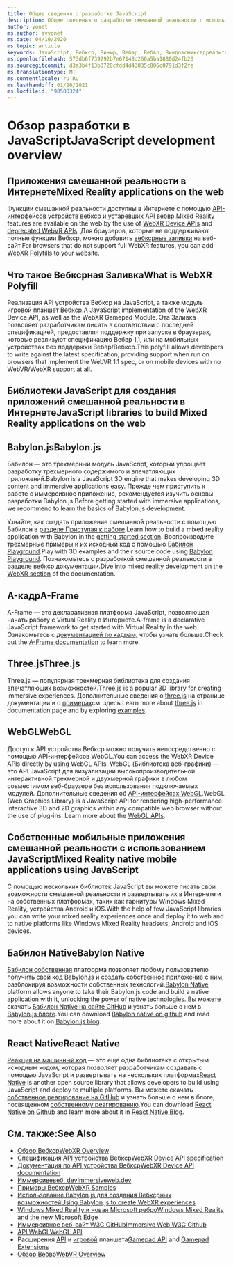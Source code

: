 ```yaml
---
title: Общие сведения о разработке JavaScript
description: Общие сведения о разработке смешанной реальности с использованием JavaScript для веб-, мобильных и высококачественных головных телефонов Windows.
author: yonet
ms.author: ayyonet
ms.date: 04/10/2020
ms.topic: article
keywords: JavaScript, Вебкср, Винмр, Вебар, Вебвр, Виндовсмикседреалити, HoloLens, Windows Mixed Reality, веб-VR, Web XR, Web MR, Web AR, 360, 360 Video, 360 видео, 360 Photo, 360 фотографии, 360 Content, иммерсивное Интернет, иммерсивное веб-сайт, IW, иммерсивевеб
ms.openlocfilehash: 573db6f739292b7e67148d260a5ba1880d24fb20
ms.sourcegitcommit: d3a3b4f13b3728cfdd4d43035c806c0791d3f2fe
ms.translationtype: MT
ms.contentlocale: ru-RU
ms.lasthandoff: 01/20/2021
ms.locfileid: "98580324"
---
```

# <a name="javascript-development-overview"></a><span data-ttu-id="f14f7-104">Обзор разработки в JavaScript</span><span class="sxs-lookup"><span data-stu-id="f14f7-104">JavaScript development overview</span></span>

## <a name="mixed-reality-applications-on-the-web"></a><span data-ttu-id="f14f7-105">Приложения смешанной реальности в Интернете</span><span class="sxs-lookup"><span data-stu-id="f14f7-105">Mixed Reality applications on the web</span></span>

<span data-ttu-id="f14f7-106">Функции смешанной реальности доступны в Интернете с помощью [API-интерфейсов устройств вебкср](https://developer.mozilla.org/en-US/docs/Web/API/WebXR_Device_API) и [устаревших API вебвр](webxr-overview.md).</span><span class="sxs-lookup"><span data-stu-id="f14f7-106">Mixed Reality features are available on the web by the use of [WebXR Device APIs](https://developer.mozilla.org/en-US/docs/Web/API/WebXR_Device_API) and [deprecated WebVR APIs](webxr-overview.md).</span></span> <span data-ttu-id="f14f7-107">Для браузеров, которые не поддерживают полные функции Вебкср, можно добавить [вебксрные заливки](https://github.com/immersive-web/webxr-polyfill) на веб-сайт.</span><span class="sxs-lookup"><span data-stu-id="f14f7-107">For browsers that do not support full WebXR features, you can add [WebXR Polyfills](https://github.com/immersive-web/webxr-polyfill) to your website.</span></span>

## <a name="what-is-webxr-polyfill"></a><span data-ttu-id="f14f7-108">Что такое Вебксрная Заливка</span><span class="sxs-lookup"><span data-stu-id="f14f7-108">What is WebXR Polyfill</span></span>

<span data-ttu-id="f14f7-109">Реализация API устройства Вебкср на JavaScript, а также модуль игровой планшет Вебкср.</span><span class="sxs-lookup"><span data-stu-id="f14f7-109">A JavaScript implementation of the WebXR Device API, as well as the WebXR Gamepad Module.</span></span> <span data-ttu-id="f14f7-110">Эта Заливка позволяет разработчикам писать в соответствии с последней спецификацией, предоставляя поддержку при запуске в браузерах, которые реализуют спецификацию Вебвр 1,1, или на мобильных устройствах без поддержки Вебвр/Вебкср.</span><span class="sxs-lookup"><span data-stu-id="f14f7-110">This polyfill allows developers to write against the latest specification, providing support when run on browsers that implement the WebVR 1.1 spec, or on mobile devices with no WebVR/WebXR support at all.</span></span>

## <a name="javascript-libraries-to-build-mixed-reality-applications-on-the-web"></a><span data-ttu-id="f14f7-111">Библиотеки JavaScript для создания приложений смешанной реальности в Интернете</span><span class="sxs-lookup"><span data-stu-id="f14f7-111">JavaScript libraries to build Mixed Reality applications on the web</span></span>

## <a name="babylonjs"></a><span data-ttu-id="f14f7-112">Babylon.js</span><span class="sxs-lookup"><span data-stu-id="f14f7-112">Babylon.js</span></span>

<span data-ttu-id="f14f7-113">Бабилон — это трехмерный модуль JavaScript, который упрощает разработку трехмерного содержимого и впечатляющих приложений.</span><span class="sxs-lookup"><span data-stu-id="f14f7-113">Babylon is a JavaScript 3D engine that makes developing 3D content and immersive applications easy.</span></span> <span data-ttu-id="f14f7-114">Прежде чем приступить к работе с иммерсивное приложение, рекомендуется изучить основы разработки Babylon.js.</span><span class="sxs-lookup"><span data-stu-id="f14f7-114">Before getting started with immersive applications, we recommend to learn the basics of Babylon.js development.</span></span>

<span data-ttu-id="f14f7-115">Узнайте, как создать приложение смешанной реальности с помощью Бабилон в [разделе Приступая к работе](https://doc.babylonjs.com/).</span><span class="sxs-lookup"><span data-stu-id="f14f7-115">Learn how to build a mixed reality application with Babylon in the [getting started section](https://doc.babylonjs.com/).</span></span> <span data-ttu-id="f14f7-116">Воспроизводите трехмерные примеры и их исходный код с помощью [Бабилон Playground](https://doc.babylonjs.com/examples/).</span><span class="sxs-lookup"><span data-stu-id="f14f7-116">Play with 3D examples and their source code using [Babylon Playground](https://doc.babylonjs.com/examples/).</span></span> <span data-ttu-id="f14f7-117">Познакомьтесь с разработкой смешанной реальности в [разделе вебкср](https://doc.babylonjs.com/how_to/introduction_to_webxr) документации.</span><span class="sxs-lookup"><span data-stu-id="f14f7-117">Dive into mixed reality development on the [WebXR section](https://doc.babylonjs.com/how_to/introduction_to_webxr) of the documentation.</span></span> 

## <a name="a-frame"></a><span data-ttu-id="f14f7-118">A-кадр</span><span class="sxs-lookup"><span data-stu-id="f14f7-118">A-Frame</span></span>

<span data-ttu-id="f14f7-119">A-Frame — это декларативная платформа JavaScript, позволяющая начать работу с Virtual Reality в Интернете.</span><span class="sxs-lookup"><span data-stu-id="f14f7-119">A-frame is a declarative JavaScript framework to get started with Virtual Reality in the web.</span></span> <span data-ttu-id="f14f7-120">Ознакомьтесь с [документацией по кадрам,](https://aframe.io/) чтобы узнать больше.</span><span class="sxs-lookup"><span data-stu-id="f14f7-120">Check out the [A-Frame documentation](https://aframe.io/) to learn more.</span></span>

## <a name="threejs"></a><span data-ttu-id="f14f7-121">Three.js</span><span class="sxs-lookup"><span data-stu-id="f14f7-121">Three.js</span></span>

<span data-ttu-id="f14f7-122">Three.js — популярная трехмерная библиотека для создания впечатляющих возможностей.</span><span class="sxs-lookup"><span data-stu-id="f14f7-122">Three.js is a popular 3D library for creating immersive experiences.</span></span> <span data-ttu-id="f14f7-123">Дополнительные сведения о [three.js](https://threejs.org/docs/index.html#manual/en/introduction/Creating-a-scene) на странице документации и о [примерах](https://threejs.org/examples/#webgl_animation_cloth)см. здесь.</span><span class="sxs-lookup"><span data-stu-id="f14f7-123">Learn more about [three.js](https://threejs.org/docs/index.html#manual/en/introduction/Creating-a-scene) in documentation page and by exploring [examples](https://threejs.org/examples/#webgl_animation_cloth).</span></span>

## <a name="webgl"></a><span data-ttu-id="f14f7-124">WebGL</span><span class="sxs-lookup"><span data-stu-id="f14f7-124">WebGL</span></span>

<span data-ttu-id="f14f7-125">Доступ к API устройства Вебкср можно получить непосредственно с помощью API-интерфейсов WebGL.</span><span class="sxs-lookup"><span data-stu-id="f14f7-125">You can access the WebXR Device APIs directly by using WebGL APIs.</span></span> <span data-ttu-id="f14f7-126">WebGL (Библиотека веб-графики) — это API JavaScript для визуализации высокопроизводительной интерактивной трехмерной и двухмерной графики в любом совместимом веб-браузере без использования подключаемых модулей. Дополнительные сведения об [API-интерфейсах WebGL](https://developer.mozilla.org/en-US/docs/Web/API/WebGL_API).</span><span class="sxs-lookup"><span data-stu-id="f14f7-126">WebGL (Web Graphics Library) is a JavaScript API for rendering high-performance interactive 3D and 2D graphics within any compatible web browser without the use of plug-ins. Learn more about the [WebGL APIs](https://developer.mozilla.org/en-US/docs/Web/API/WebGL_API).</span></span>

## <a name="mixed-reality-native-mobile-applications-using-javascript"></a><span data-ttu-id="f14f7-127">Собственные мобильные приложения смешанной реальности с использованием JavaScript</span><span class="sxs-lookup"><span data-stu-id="f14f7-127">Mixed Reality native mobile applications using JavaScript</span></span>

<span data-ttu-id="f14f7-128">С помощью нескольких библиотек JavaScript вы можете писать свои возможности смешанной реальности и развертывать их в Интернете и на собственных платформах, таких как гарнитуры Windows Mixed Reality, устройства Android и iOS.</span><span class="sxs-lookup"><span data-stu-id="f14f7-128">With the help of few JavaScript libraries you can write your mixed reality experiences once and deploy it to web and to native platforms like Windows Mixed Reality headsets, Android and iOS devices.</span></span>

## <a name="babylon-native"></a><span data-ttu-id="f14f7-129">Бабилон Native</span><span class="sxs-lookup"><span data-stu-id="f14f7-129">Babylon Native</span></span>

<span data-ttu-id="f14f7-130">[Бабилон собственная](https://www.babylonjs.com/native/) платформа позволяет любому пользователю получить свой код Babylon.js и создать собственное приложение с ним, разблокируя возможности собственных технологий.</span><span class="sxs-lookup"><span data-stu-id="f14f7-130">[Babylon Native](https://www.babylonjs.com/native/) platform allows anyone to take their Babylon.js code and build a native application with it, unlocking the power of native technologies.</span></span> <span data-ttu-id="f14f7-131">Вы можете скачать [Бабилон Native на сайте GitHub](https://github.com/BabylonJS/BabylonNative) и узнать больше о нем в [Babylon.js блоге](https://medium.com/@babylonjs/babylon-native-821f1694fffc).</span><span class="sxs-lookup"><span data-stu-id="f14f7-131">You can download [Babylon native on github](https://github.com/BabylonJS/BabylonNative) and read more about it on [Babylon.js blog](https://medium.com/@babylonjs/babylon-native-821f1694fffc).</span></span>

## <a name="react-native"></a><span data-ttu-id="f14f7-132">React Native</span><span class="sxs-lookup"><span data-stu-id="f14f7-132">React Native</span></span>

<span data-ttu-id="f14f7-133">[Реакция на машинный код](https://reactnative.dev/) — это еще одна библиотека с открытым исходным кодом, которая позволяет разработчикам создавать с помощью JavaScript и развертывать на нескольких платформах</span><span class="sxs-lookup"><span data-stu-id="f14f7-133">[React Native](https://reactnative.dev/) is another open source library that allows developers to build using JavaScript and deploy to multiple platforms.</span></span> <span data-ttu-id="f14f7-134">Вы можете скачать [собственное реагирование на GitHub](https://github.com/facebook/react-native) и узнать больше о нем в блоге, посвященном [собственному реагированию](https://reactnative.dev/blog/).</span><span class="sxs-lookup"><span data-stu-id="f14f7-134">You can download [React Native on Github](https://github.com/facebook/react-native) and learn more about it in [React Native Blog](https://reactnative.dev/blog/).</span></span>

## <a name="see-also"></a><span data-ttu-id="f14f7-135">См. также:</span><span class="sxs-lookup"><span data-stu-id="f14f7-135">See Also</span></span>

* [<span data-ttu-id="f14f7-136">Обзор Вебкср</span><span class="sxs-lookup"><span data-stu-id="f14f7-136">WebXR Overview</span></span>](webxr-overview.md)
* [<span data-ttu-id="f14f7-137">Спецификация API устройства Вебкср</span><span class="sxs-lookup"><span data-stu-id="f14f7-137">WebXR Device API specification</span></span>](https://immersive-web.github.io/webxr/)
* [<span data-ttu-id="f14f7-138">Документация по API устройства Вебкср</span><span class="sxs-lookup"><span data-stu-id="f14f7-138">WebXR Device API documentation</span></span>](https://developer.mozilla.org/en-US/docs/Web/API/WebXR_Device_API)
* [<span data-ttu-id="f14f7-139">Иммерсивевеб. dev</span><span class="sxs-lookup"><span data-stu-id="f14f7-139">Immersiveweb.dev</span></span>](https://immersiveweb.dev/)
* [<span data-ttu-id="f14f7-140">Примеры Вебкср</span><span class="sxs-lookup"><span data-stu-id="f14f7-140">WebXR Samples</span></span>](https://immersive-web.github.io/webxr-samples/)
* [<span data-ttu-id="f14f7-141">Использование Babylon.js для создания Вебксрных возможностей</span><span class="sxs-lookup"><span data-stu-id="f14f7-141">Using Babylon.js to create WebXR experiences</span></span>](https://doc.babylonjs.com/how_to/introduction_to_webxr)
* [<span data-ttu-id="f14f7-142">Windows Mixed Reality и новая Microsoft ребро</span><span class="sxs-lookup"><span data-stu-id="f14f7-142">Windows Mixed Reality and the new Microsoft Edge</span></span>](/windows/mixed-reality/new-microsoft-edge#introducing-the-new-microsoft-edge)
* [<span data-ttu-id="f14f7-143">Иммерсивное веб-сайт W3C GitHub</span><span class="sxs-lookup"><span data-stu-id="f14f7-143">Immersive Web W3C Github</span></span>](https://github.com/immersive-web)
* <span data-ttu-id="f14f7-144">[API WebGL](/previous-versions/windows/internet-explorer/ie-developer/dev-guides/bg182648(v=vs.85))</span><span class="sxs-lookup"><span data-stu-id="f14f7-144">[WebGL API](/previous-versions/windows/internet-explorer/ie-developer/dev-guides/bg182648(v=vs.85))</span></span>
* <span data-ttu-id="f14f7-145">Расширения [API](https://msdn.microsoft.com/library/dn743630(v=vs.85).aspx) и [игровой](https://w3c.github.io/gamepad/extensions.html) планшета</span><span class="sxs-lookup"><span data-stu-id="f14f7-145">[Gamepad API](https://msdn.microsoft.com/library/dn743630(v=vs.85).aspx) and [Gamepad Extensions](https://w3c.github.io/gamepad/extensions.html)</span></span>
* [<span data-ttu-id="f14f7-146">Обзор Вебвр</span><span class="sxs-lookup"><span data-stu-id="f14f7-146">WebVR Overview</span></span>](webvr-overview.md)